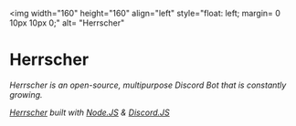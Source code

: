 <img width="160" height="160" align="left" style="float: left; margin= 0 10px 10px 0;" alt= "Herrscher"

# Herrscher
<i>Herrscher is an open-source, multipurpose Discord Bot that is constantly growing. 

[Herrscher](https://github.com/Herrscher-js/Herrscher) built with [Node.JS](https://nodejs.org) & [Discord.JS](https://discord.js.org/)
